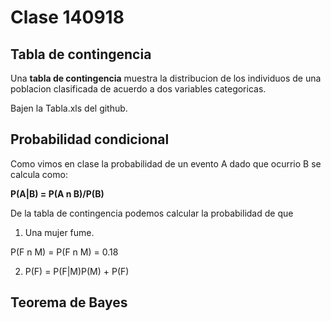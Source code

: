 # Clase 140918

## Tabla de contingencia

Una **tabla de contingencia** muestra la distribucion de los individuos de una poblacion clasificada de acuerdo a dos variables categoricas.

Bajen la Tabla.xls del github.

## Probabilidad condicional

Como vimos en clase la probabilidad de un evento A dado que ocurrio B se calcula como:

**P(A|B) = P(A n B)/P(B)**

De la tabla de contingencia podemos calcular la probabilidad de que 

1. Una mujer fume.

P(F n M) = P(F n M) = 0.18

2. P(F) = P(F|M)P(M) + P(F)


## Teorema de Bayes







